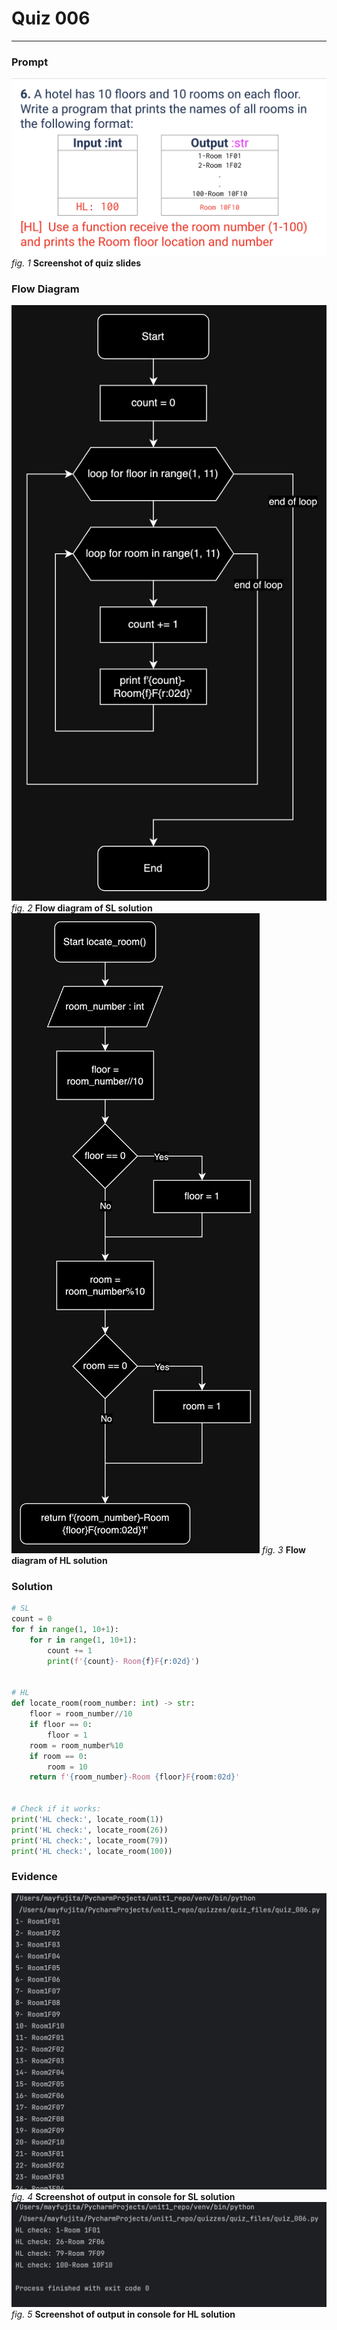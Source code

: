 # Quiz 006
<hr>

### Prompt
![](images/quiz_006_slide.png)
*fig. 1* **Screenshot of quiz slides**

### Flow Diagram
![](images/quiz_006_diagram1.jpg)
*fig. 2* **Flow diagram of SL solution**
![](images/quiz_006_diagram2.jpg)
*fig. 3* **Flow diagram of HL solution**

### Solution
```.py
# SL
count = 0
for f in range(1, 10+1):
    for r in range(1, 10+1):
        count += 1
        print(f'{count}- Room{f}F{r:02d}')


# HL
def locate_room(room_number: int) -> str:
    floor = room_number//10
    if floor == 0:
        floor = 1
    room = room_number%10
    if room == 0:
        room = 10
    return f'{room_number}-Room {floor}F{room:02d}'


# Check if it works:
print('HL check:', locate_room(1))
print('HL check:', locate_room(26))
print('HL check:', locate_room(79))
print('HL check:', locate_room(100))
```

### Evidence
![](images/quiz_006_evidence1.png)
*fig. 4* **Screenshot of output in console for SL solution**
![](images/quiz_006_evidence2.png)
*fig. 5* **Screenshot of output in console for HL solution**